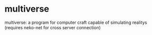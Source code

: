# multiverse
multiverse: a program for computer craft capable of simulating realitys (requires neko-net for cross server connection)

